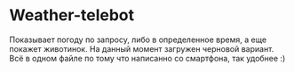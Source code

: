 # Weather-telebot
Показывает погоду по запросу, либо в определенное время, а еще покажет животинок.
На данный момент загружен черновой вариант.
Всё в одном файле по тому что написанно со смартфона, так удобнее :)
